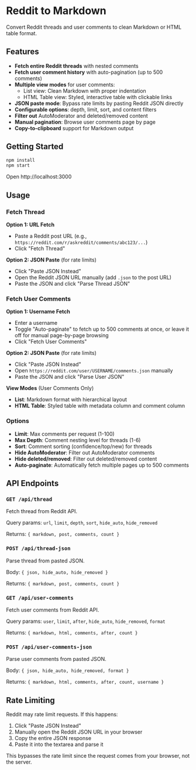 # Reddit to Markdown

Convert Reddit threads and user comments to clean Markdown or HTML table format.

## Features

- **Fetch entire Reddit threads** with nested comments
- **Fetch user comment history** with auto-pagination (up to 500 comments)
- **Multiple view modes** for user comments:
  - List view: Clean Markdown with proper indentation
  - HTML Table view: Styled, interactive table with clickable links
- **JSON paste mode**: Bypass rate limits by pasting Reddit JSON directly
- **Configurable options**: depth, limit, sort, and content filters
- **Filter out** AutoModerator and deleted/removed content
- **Manual pagination**: Browse user comments page by page
- **Copy-to-clipboard** support for Markdown output

## Getting Started

```bash
npm install
npm start
```

Open http://localhost:3000

## Usage

### Fetch Thread

**Option 1: URL Fetch**

- Paste a Reddit post URL (e.g., `https://reddit.com/r/askreddit/comments/abc123/...`)
- Click "Fetch Thread"

**Option 2: JSON Paste** (for rate limits)

- Click "Paste JSON Instead"
- Open the Reddit JSON URL manually (add `.json` to the post URL)
- Paste the JSON and click "Parse Thread JSON"

### Fetch User Comments

**Option 1: Username Fetch**

- Enter a username
- Toggle "Auto-paginate" to fetch up to 500 comments at once, or leave it off for manual page-by-page browsing
- Click "Fetch User Comments"

**Option 2: JSON Paste** (for rate limits)

- Click "Paste JSON Instead"
- Open `https://reddit.com/user/USERNAME/comments.json` manually
- Paste the JSON and click "Parse User JSON"

**View Modes** (User Comments Only)

- **List**: Markdown format with hierarchical layout
- **HTML Table**: Styled table with metadata column and comment column

### Options

- **Limit**: Max comments per request (1-100)
- **Max Depth**: Comment nesting level for threads (1-6)
- **Sort**: Comment sorting (confidence/top/new) for threads
- **Hide AutoModerator**: Filter out AutoModerator comments
- **Hide deleted/removed**: Filter out deleted/removed content
- **Auto-paginate**: Automatically fetch multiple pages up to 500 comments

## API Endpoints

### `GET /api/thread`

Fetch thread from Reddit API.

Query params: `url`, `limit`, `depth`, `sort`, `hide_auto`, `hide_removed`

Returns: `{ markdown, post, comments, count }`

### `POST /api/thread-json`

Parse thread from pasted JSON.

Body: `{ json, hide_auto, hide_removed }`

Returns: `{ markdown, post, comments, count }`

### `GET /api/user-comments`

Fetch user comments from Reddit API.

Query params: `user`, `limit`, `after`, `hide_auto`, `hide_removed`, `format`

Returns: `{ markdown, html, comments, after, count }`

### `POST /api/user-comments-json`

Parse user comments from pasted JSON.

Body: `{ json, hide_auto, hide_removed, format }`

Returns: `{ markdown, html, comments, after, count, username }`

## Rate Limiting

Reddit may rate limit requests. If this happens:

1. Click "Paste JSON Instead"
2. Manually open the Reddit JSON URL in your browser
3. Copy the entire JSON response
4. Paste it into the textarea and parse it

This bypasses the rate limit since the request comes from your browser, not the server.
